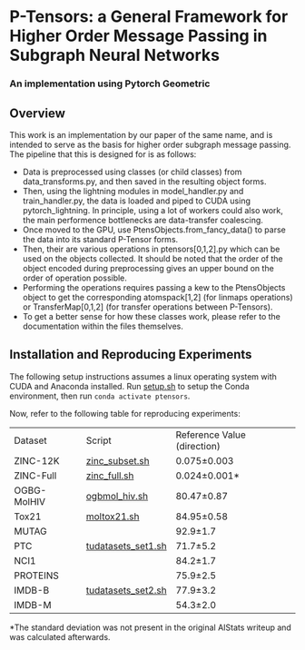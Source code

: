 # P-Tensors: a General Framework for Higher Order Message Passing in Subgraph Neural Networks
### An implementation using Pytorch Geometric

## Overview
This work is an implementation by our paper of the same name, and is intended to serve as the basis for higher order subgraph message passing.
The pipeline that this is designed for is as follows:
- Data is preprocessed using classes (or child classes) from data_transforms.py, and then saved in the resulting object forms.
- Then, using the lightning modules in model_handler.py and train_handler.py, the data is loaded and piped to CUDA using pytorch_lightning. In principle, using a lot of workers could also work, the main performence bottlenecks are data-transfer coalescing.
- Once moved to the GPU, use PtensObjects.from_fancy_data() to parse the data into its standard P-Tensor forms.
- Then, their are various operations in ptensors[0,1,2].py which can be used on the objects collected. It should be noted that the order of the object encoded during preprocessing gives an upper bound on the order of operation possible.
- Performing the operations requires passing a kew to the PtensObjects object to get the corresponding atomspack[1,2] (for linmaps operations) or TransferMap[0,1,2] (for transfer operations between P-Tensors).
- To get a better sense for how these classes work, please refer to the documentation within the files themselves.


## Installation and Reproducing Experiments
The following setup instructions assumes a linux operating system with CUDA and Anaconda installed.
Run [setup.sh](https://github.com/arhands/ptensors/blob/ac5943bed7bc30a9db7e4cfbc5b26cd576ff6076/setup.sh) to setup the Conda environment, then run `conda activate ptensors`.

Now, refer to the following table for reproducing experiments:
<table>
  <tr>
    <td>Dataset</td>
    <td>Script</td>
    <td>Reference Value (direction)</td>
  </tr>
  <tr>
    <td>ZINC-12K</td>
    <td><a href="https://github.com/arhands/ptensors/blob/ac5943bed7bc30a9db7e4cfbc5b26cd576ff6076/zinc_subset.sh">zinc_subset.sh</a></td>
    <td>0.075±0.003</td>
  </tr>

  <tr>
    <td>ZINC-Full</td>
    <td><a href="https://github.com/arhands/ptensors/blob/ac5943bed7bc30a9db7e4cfbc5b26cd576ff6076/zinc_full.sh">zinc_full.sh</a></td>
    <td>0.024±0.001*</td>
  </tr>
  
  <tr>
    <td>OGBG-MolHIV</td>
    <td><a href="https://github.com/arhands/ptensors/blob/ac5943bed7bc30a9db7e4cfbc5b26cd576ff6076/ogbmol_hiv.sh">ogbmol_hiv.sh</a></td>
    <td>80.47±0.87</td>
  </tr>
  
  <tr>
    <td>Tox21</td>
    <td><a href="https://github.com/arhands/ptensors/blob/ac5943bed7bc30a9db7e4cfbc5b26cd576ff6076/moltox21.sh">moltox21.sh</a></td>
    <td>84.95±0.58</td>
  </tr>
  
  <tr>
    <td>MUTAG</td>
    <td rowspan="3"><a href="https://github.com/arhands/ptensors/blob/ac5943bed7bc30a9db7e4cfbc5b26cd576ff6076/tudatasets_set1.sh">tudatasets_set1.sh</a></td>
    <td>92.9±1.7</td>
  </tr>
  
  <tr>
    <td>PTC</td>
    <td>71.7±5.2</td>
  </tr>
  
  <tr>
    <td>NCI1</td>
    <td>84.2±1.7</td>
  </tr>
  
  <tr>
    <td>PROTEINS</td>
    <td rowspan="3"><a href="https://github.com/arhands/ptensors/blob/ac5943bed7bc30a9db7e4cfbc5b26cd576ff6076/tudatasets_set2.sh">tudatasets_set2.sh</a></td>
    <td>75.9±2.5</td>
  </tr>
  
  <tr>
    <td>IMDB-B</td>
    <td>77.9±3.2</td>
  </tr>
  
  <tr>
    <td>IMDB-M</td>
    <td>54.3±2.0</td>
  </tr>
  
</table>
*The standard deviation was not present in the original AIStats writeup and was calculated afterwards.

